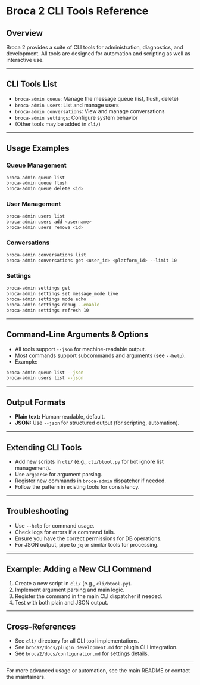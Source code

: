# Broca 2 CLI Tools Reference

## Overview
Broca 2 provides a suite of CLI tools for administration, diagnostics, and development. All tools are designed for automation and scripting as well as interactive use.

---

## CLI Tools List
- `broca-admin queue`: Manage the message queue (list, flush, delete)
- `broca-admin users`: List and manage users
- `broca-admin conversations`: View and manage conversations
- `broca-admin settings`: Configure system behavior
- (Other tools may be added in `cli/`)

---

## Usage Examples
### Queue Management
```sh
broca-admin queue list
broca-admin queue flush
broca-admin queue delete <id>
```

### User Management
```sh
broca-admin users list
broca-admin users add <username>
broca-admin users remove <id>
```

### Conversations
```sh
broca-admin conversations list
broca-admin conversations get <user_id> <platform_id> --limit 10
```

### Settings
```sh
broca-admin settings get
broca-admin settings set message_mode live
broca-admin settings mode echo
broca-admin settings debug --enable
broca-admin settings refresh 10
```

---

## Command-Line Arguments & Options
- All tools support `--json` for machine-readable output.
- Most commands support subcommands and arguments (see `--help`).
- Example:
```sh
broca-admin queue list --json
broca-admin users list --json
```

---

## Output Formats
- **Plain text:** Human-readable, default.
- **JSON:** Use `--json` for structured output (for scripting, automation).

---

## Extending CLI Tools
- Add new scripts in `cli/` (e.g., `cli/btool.py` for bot ignore list management).
- Use `argparse` for argument parsing.
- Register new commands in `broca-admin` dispatcher if needed.
- Follow the pattern in existing tools for consistency.

---

## Troubleshooting
- Use `--help` for command usage.
- Check logs for errors if a command fails.
- Ensure you have the correct permissions for DB operations.
- For JSON output, pipe to `jq` or similar tools for processing.

---

## Example: Adding a New CLI Command
1. Create a new script in `cli/` (e.g., `cli/btool.py`).
2. Implement argument parsing and main logic.
3. Register the command in the main CLI dispatcher if needed.
4. Test with both plain and JSON output.

---

## Cross-References
- See `cli/` directory for all CLI tool implementations.
- See `broca2/docs/plugin_development.md` for plugin CLI integration.
- See `broca2/docs/configuration.md` for settings details.

---

For more advanced usage or automation, see the main README or contact the maintainers. 